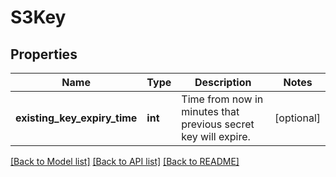 # S3Key

## Properties
Name | Type | Description | Notes
------------ | ------------- | ------------- | -------------
**existing_key_expiry_time** | **int** | Time from now in minutes that previous secret key will expire. | [optional] 

[[Back to Model list]](../README.md#documentation-for-models) [[Back to API list]](../README.md#documentation-for-api-endpoints) [[Back to README]](../README.md)


